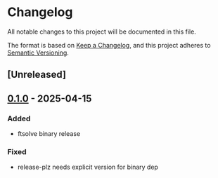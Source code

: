 # Changelog

All notable changes to this project will be documented in this file.

The format is based on [Keep a Changelog](https://keepachangelog.com/en/1.0.0/),
and this project adheres to [Semantic Versioning](https://semver.org/spec/v2.0.0.html).

## [Unreleased]

## [0.1.0](https://github.com/forward-market-design/flow-trading-service/releases/tag/ftsolve-v0.1.0) - 2025-04-15

### Added

- ftsolve binary release

### Fixed

- release-plz needs explicit version for binary dep
